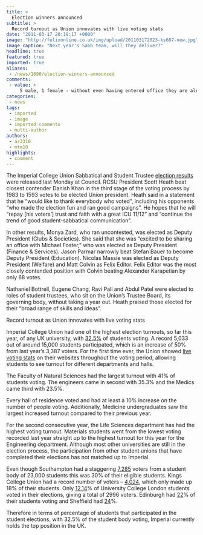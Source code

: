 ```yaml
---
title: >
  Election winners announced
subtitle: >
  Record turnout as Union innovates with live voting stats
date: "2011-03-17 20:18:17 +0000"
image: "http://felixonline.co.uk/img/upload/201103172023-ks607-new.jpg"
image_caption: "Next year's Sabb team, will they deliver?"
headline: true
featured: true
imported: true
aliases:
 - /news/1090/election-winners-announced
comments:
 - value: >
     5 male, 1 female - without even having entered office they are already representing the student demographic...,5 male, 1 female - without even having entered office they are already representing the student demographic...,ABDUL, Y U NO WIN,ABDUL, Y U NO WIN,Paul Beaumont and his team are lieing, sabotaging low people that turned to smear and hate tactics to beat a much popular and genuinely caring person. Imperial's loss.,Paul Beaumont and his team are lieing, sabotaging low people that turned to smear and hate tactics to beat a much popular and genuinely caring person. Imperial's loss.
categories:
 - news
tags:
 - imported
 - image
 - imported_comments
 - multi-author
authors:
 - ar3310
 - mtm10
highlights:
 - comment
---
```


The Imperial College Union Sabbatical and Student Trustee [election results](http://www.imperialcollegeunion.org/news/sabbatical-election-results-2011,471,ICUNS.html) were released last Monday at Council. RCSU President Scott Heath beat closest contender Danish Khan in the third stage of the voting process by 1983 to 1593 votes to be elected Union president. Heath said in a statement that he “would like to thank everybody who voted”, including his opponents “who made the election fun and ran good campaigns”. He hopes that he will “repay [his voters’] trust and faith with a great ICU 11/12” and “continue the trend of good student-sabbatical communication”.

In other results, Monya Zard, who ran uncontested, was elected as Deputy President (Clubs & Societies). She said that she was “excited to be sharing an office with Michael Foster,” who was elected as Deputy President (Finance & Services). Jason Parmar narrowly beat Stefan Bauer to become Deputy President (Education). Nicolas Massie was elected as Deputy President (Welfare) and Matt Colvin as Felix Editor. Felix Editor was the most closely contended position with Colvin beating Alexander Karapetian by only 68 votes.

Nathaniel Bottrell, Eugene Chang, Ravi Pall and Abdul Patel were elected to roles of student trustees, who sit on the Union’s Trustee Board, its governing body, without taking a year out. Heath praised those elected for their “broad range of skills and ideas”.

Record turnout as Union innovates with live voting stats

Imperial College Union had one of the highest election turnouts, so far this year, of any UK university, with [32.5%](http://www.imperialcollegeunion.org/news/election-records-broken,469,ICUNS.html) of students voting. A record 5,033 out of around 15,000 students participated, which is an increase of 50% from last year’s 3,387 voters. For the first time ever, the Union showed [live voting stats](http://www.union.ic.ac.uk/marketing/elections/stats.html) on their websites throughout the voting period, allowing students to see turnout for different departments and halls.

The Faculty of Natural Sciences had the largest turnout with 41% of students voting. The engineers came in second with 35.3% and the Medics came third with 23.5%.

Every hall of residence voted and had at least a 10% increase on the number of people voting. Additionally, Medicine undergraduates saw the largest increased turnout compared to their previous year.

For the second consecutive year, the Life Sciences department has had the highest voting turnout. Materials students went from the lowest voting recorded last year straight up to the highest turnout for this year for the Engineering department. Although most other universities are still in the election process, the participation from other student unions that have completed their elections has not matched up to Imperial.

Even though Southampton had a staggering [7,285](http://www.susu.org/elections/) voters from a student body of 23,000 students this was 30% of their eligible students. Kings College Union had a record number of voters – [4,024](http://kclsu.org/news.asp?itemid=4716&itemTitle=The+results+are+in!&section=24&sectionTitle=News), which only made up 18% of their students. Only [12.14](http://www.uclunion.org/get-involved/elections/uclu-spring-election-2011/results/results.php)% of University College London students voted in their elections, giving a total of 2996 voters. Edinburgh had [22](http://www.eusa.ed.ac.uk/pageassets/elections/General-Election-2011-3.pdf)% of their students voting and Sheffield had [24](http://www.shef.ac.uk/union/you-run-us/elections/files/Elections-Results.pdf)%.

Therefore in terms of percentage of students that participated in the student elections, with 32.5% of the student body voting, Imperial currently holds the top position in the UK.
